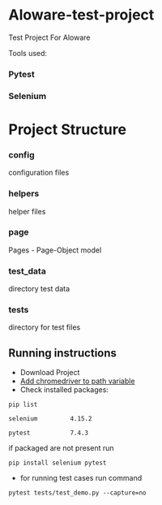 # Aloware-test-project
Test Project For Aloware

Tools used: 
### Pytest
### Selenium

# Project Structure

### config
configuration files
### helpers
helper files
### page
Pages - Page-Object model
### test_data
directory test data
### tests
directory for test files 

## Running instructions
* Download Project
* [Add chromedriver to path variable](https://www.browserstack.com/guide/run-selenium-tests-using-selenium-chromedriver)
* Check installed packages:

`pip list`

`selenium         4.15.2`

`pytest           7.4.3`

if packaged are not present run

`pip install selenium pytest
`
* for running test cases run command

`pytest tests/test_demo.py --capture=no`
